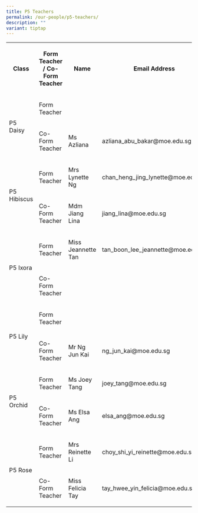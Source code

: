 ```yaml
---
title: P5 Teachers
permalink: /our-people/p5-teachers/
description: ""
variant: tiptap
---
```

<table style="minWidth: 100px">
<colgroup>
<col>
<col>
<col>
<col>
</colgroup>
<tbody>
<tr>
<th rowspan="1" colspan="1">
<p>Class</p>
</th>
<th rowspan="1" colspan="1">
<p>Form Teacher / Co-Form Teacher</p>
</th>
<th rowspan="1" colspan="1">
<p>Name</p>
</th>
<th rowspan="1" colspan="1">
<p>Email Address</p>
</th>
</tr>
<tr>
<td rowspan="2" colspan="1">
<p>P5 Daisy</p>
</td>
<td rowspan="1" colspan="1">
<p>Form Teacher</p>
</td>
<td rowspan="1" colspan="1">
<p></p>
</td>
<td rowspan="1" colspan="1">
<p></p>
</td>
</tr>
<tr>
<td rowspan="1" colspan="1">
<p>Co-Form Teacher</p>
</td>
<td rowspan="1" colspan="1">
<p>Ms Azliana</p>
</td>
<td rowspan="1" colspan="1">
<p>azliana_abu_bakar@moe.edu.sg</p>
</td>
</tr>
<tr>
<td rowspan="2" colspan="1">
<p>P5 Hibiscus</p>
</td>
<td rowspan="1" colspan="1">
<p>Form Teacher</p>
</td>
<td rowspan="1" colspan="1">
<p>Mrs Lynette Ng</p>
</td>
<td rowspan="1" colspan="1">
<p>chan_heng_jing_lynette@moe.edu.sg</p>
</td>
</tr>
<tr>
<td rowspan="1" colspan="1">
<p>Co-Form Teacher</p>
</td>
<td rowspan="1" colspan="1">
<p>Mdm Jiang Lina</p>
</td>
<td rowspan="1" colspan="1">
<p>jiang_lina@moe.edu.sg</p>
</td>
</tr>
<tr>
<td rowspan="2" colspan="1">
<p>P5 Ixora</p>
</td>
<td rowspan="1" colspan="1">
<p>Form Teacher</p>
</td>
<td rowspan="1" colspan="1">
<p>Miss Jeannette Tan</p>
</td>
<td rowspan="1" colspan="1">
<p>tan_boon_lee_jeannette@moe.edu.sg</p>
</td>
</tr>
<tr>
<td rowspan="1" colspan="1">
<p>Co-Form Teacher</p>
</td>
<td rowspan="1" colspan="1">
<p></p>
</td>
<td rowspan="1" colspan="1">
<p></p>
</td>
</tr>
<tr>
<td rowspan="2" colspan="1">
<p>P5 Lily</p>
</td>
<td rowspan="1" colspan="1">
<p>Form Teacher</p>
</td>
<td rowspan="1" colspan="1">
<p></p>
</td>
<td rowspan="1" colspan="1">
<p></p>
</td>
</tr>
<tr>
<td rowspan="1" colspan="1">
<p>Co-Form Teacher</p>
</td>
<td rowspan="1" colspan="1">
<p>Mr Ng Jun Kai</p>
</td>
<td rowspan="1" colspan="1">
<p>ng_jun_kai@moe.edu.sg</p>
</td>
</tr>
<tr>
<td rowspan="2" colspan="1">
<p>P5 Orchid</p>
</td>
<td rowspan="1" colspan="1">
<p>Form Teacher</p>
</td>
<td rowspan="1" colspan="1">
<p>Ms Joey Tang</p>
</td>
<td rowspan="1" colspan="1">
<p>joey_tang@moe.edu.sg</p>
</td>
</tr>
<tr>
<td rowspan="1" colspan="1">
<p>Co-Form Teacher</p>
</td>
<td rowspan="1" colspan="1">
<p>Ms Elsa Ang</p>
</td>
<td rowspan="1" colspan="1">
<p>elsa_ang@moe.edu.sg</p>
</td>
</tr>
<tr>
<td rowspan="2" colspan="1">
<p>P5 Rose</p>
</td>
<td rowspan="1" colspan="1">
<p>Form Teacher</p>
</td>
<td rowspan="1" colspan="1">
<p>Mrs Reinette Li</p>
</td>
<td rowspan="1" colspan="1">
<p>choy_shi_yi_reinette@moe.edu.sg</p>
</td>
</tr>
<tr>
<td rowspan="1" colspan="1">
<p>Co-Form Teacher</p>
</td>
<td rowspan="1" colspan="1">
<p>Miss Felicia Tay</p>
</td>
<td rowspan="1" colspan="1">
<p>tay_hwee_yin_felicia@moe.edu.sg</p>
</td>
</tr>
</tbody>
</table>
<p></p>